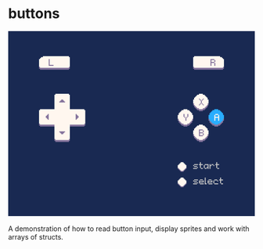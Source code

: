 # buttons

![buttons](./screenshot.png)

A demonstration of how to read button input, display sprites and work with arrays of structs.